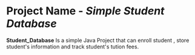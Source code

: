 # Project Name - *Simple Student Database*

**Student_Database** Is a simple Java Project that can enroll student , store student's information and
track student's tution fees.

